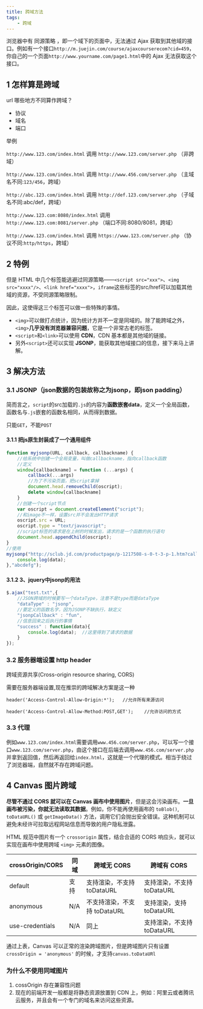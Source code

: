 ```yaml
---
title: 跨域方法
tags:
    - 跨域
---
```


浏览器中有 同源策略 ，即一个域下的页面中，无法通过 Ajax 获取到其他域的接口。例如有一个接口`http://m.juejin.com/course/ajaxcourserecom?cid=459`，你自己的一个页面`http://www.yourname.com/page1.html`中的 Ajax 无法获取这个接口。

## 1 怎样算是跨域

url 哪些地方不同算作跨域？

- 协议
- 域名
- 端口

举例

`http://www.123.com/index.html` 调用 `http://www.123.com/server.php` （非跨域）

`http://www.123.com/index.html` 调用 `http://www.456.com/server.php` （主域名不同:`123/456`，跨域）

`http://abc.123.com/index.html` 调用 `http://def.123.com/server.php` （子域名不同:abc/def，跨域）

`http://www.123.com:8080/index.html` 调用 `http://www.123.com:8081/server.php` （端口不同:8080/8081，跨域）

`http://www.123.com/index.html` 调用 `https://www.123.com/server.php` （协议不同:`http/https`，跨域）

## 2 特例

但是 HTML 中几个标签能逃避过同源策略——`<script src="xxx">`、`<img src="xxxx"/>`、`<link href="xxxx">`，`iframe`这些标签的src/href可以加载其他域的资源，不受同源策略限制。

因此，这使得这三个标签可以做一些特殊的事情。

- `<img>`可以做打点统计，因为统计方并不一定是同域的。除了能跨域之外，`<img>`**几乎没有浏览器兼容问题**，它是一个非常古老的标签。
- `<script>`和`<link>`可以使用 **CDN**，CDN 基本都是其他域的链接。
- 另外`<script>`还可以实现 **JSONP**，能获取其他域接口的信息，接下来马上讲解。

## 3 解决方法

### 3.1 JSONP（json数据的包装故称之为jsonp，即json padding）

简而言之，`script`的src加载的`.js`的内容为**函数嵌套data**，定义一个全局函数，函数名与`.js`嵌套的函数名相同，从而得到数据。

只能`GET`，不能`POST`

#### 3.1.1 把js原生封装成了一个通用组件

```js
function myjsonp(URL, callback, callbackname) {
    //给系统中创建一个全局变量，叫做callbackname，指向callback函数
    //定义
    window[callbackname] = function (...args) {
        callback(...args)
        //为了不污染页面，把script拿掉
        document.head.removeChild(oscript);
        delete window[callbackname]
    }
    //创建一个script节点
    var oscript = document.createElement("script");
    //和image不一样，设置src并不会发出HTTP请求
    oscript.src = URL;
    oscript.type = "text/javascript";
    //script标签的请求是在上树的时候发出，请求的是一个函数的执行语句
    document.head.appendChild(oscript);
}
//使用
myjsonp("http://sclub.jd.com/productpage/p-1217508-s-0-t-3-p-1.htm?callback=abcdefg",function(data){
    console.log(data);
},"abcdefg");
```

#### 3.1.2 3、jquery中jsonp的用法

```js
$.ajax("test.txt",{
    //JSON跨域的时候要写一个dataType，注意不是type而是dataType
    "dataType" : "jsonp",
    //要定义的函数名字，因为JSONP不缺执行，缺定义
    "jsonpCallback" : "fun",
    //信息回来之后执行的事情
    "success" : function(data){
        console.log(data);  //这里得到了请求的数据
    }
});

```

### 3.2 服务器端设置 http header

跨域资源共享(Cross-origin resource sharing, CORS)

需要在服务器端设置,现在推崇的跨域解决方案是这一种

`header('Access-Control-Allow-Origin:*');   //允许所有来源访问`

`header('Access-Control-Allow-Method:POST,GET');    //允许访问的方式`

### 3.3 代理

例如`www.123.com/index.html`需要调用`www.456.com/server.php`，可以写一个接口`www.123.com/server.php`，由这个接口在后端去调用`www.456.com/server.php`并拿到返回值，然后再返回给`index.html`，这就是一个代理的模式。相当于绕过了浏览器端，自然就不存在跨域问题。

## 4 Canvas 图片跨域

**尽管不通过 CORS 就可以在 Canvas 画布中使用图片**，但是这会污染画布。**一旦画布被污染，你就无法读取其数据**。例如，你不能再使用画布的 `toBlob()`, `toDataURL()` 或 `getImageData()` 方法，调用它们会抛出安全错误。这种机制可以避免未经许可拉取远程网站信息而导致的用户隐私泄露。

HTML 规范中图片有一个 `crossorigin` 属性，结合合适的 CORS 响应头，就可以实现在画布中使用跨域 `<img>` 元素的图像。

crossOrigin/CORS|同域|跨域无 CORS|跨域有 CORS
-|-|-|-
default|支持|支持渲染，不支持 toDataURL|支持渲染，不支持 toDataURL
anonymous|N/A|不支持渲染，不支持 toDataURL|支持渲染，支持 toDataURL
use-credentials|N/A|同上|支持渲染，不支持 toDataURL

通过上表，Canvas 可以正常的渲染跨域图片，但是跨域图片只有设置 `crossOrigin = 'anonymous'` 的时候，才支持`canvas.toDataURl`

### 为什么不使用同域图片

1. cossOrigin 存在兼容性问题
2. 现在的前端开发一般都是将静态资源放置到 CDN 上，例如：阿里云或者腾讯云服务，并且会有一个专门的域名来访问这些资源。
